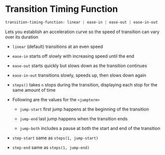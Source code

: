 # Transition Timing Function

```CSS
transition-timing-function: linear | ease-in | ease-out | ease-in-out | steps(n, <jumpterm>) | step-start | step-end;
```

Lets you establish an acceleration curve so the speed of transition can vary
over its duration

- `linear` (default) transitions at an even speed

- `ease-in` starts off slowly with increasing speed until the end

- `ease-out` starts quickly but slows down as the transition continues

- `ease-in-out` transitions slowly, speeds up, then slows down again

- `steps()` takes `n` stops during the transition, displaying each stop for the
same amount of time

- Following are the values for the `<jumpterm>`

  - `jump-start` first jump happens at the beginning of the transition

  - `jump-end` last jump happens when the transition ends

  - `jump-both` includes a pause at both the start and end of the transition

- `step-start` same as `steps(1, jump-start)`

- `step-end` same as `steps(1, jump-end)`
